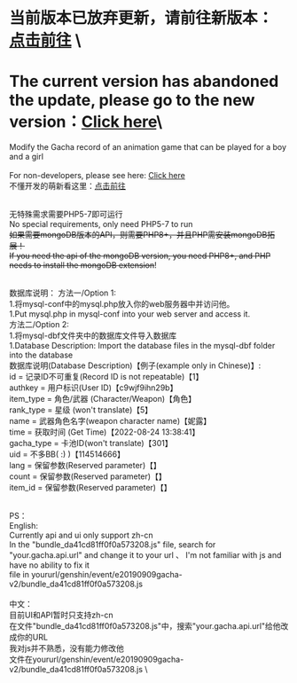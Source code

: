 # 当前版本已放弃更新，请前往新版本：[点击前往](https://github.com/slzzInTheForest/Useless-good-thing-gsgacha-primary) \
# The current version has abandoned the update, please go to the new version：[Click here](https://github.com/slzzInTheForest/Useless-good-thing-gsgacha-primary)\
Modify the Gacha record of an animation game that can be played for a boy and a girl \
\
For non-developers, please see here: [Click here](https://github.com/slzzInTheForest/Useless-good-thing-gsgacha-primary)\
不懂开发的萌新看这里：[点击前往](https://github.com/slzzInTheForest/Useless-good-thing-gsgacha-primary)

\
无特殊需求需要PHP5-7即可运行\
No special requirements, only need PHP5-7 to run \
~~如果需要mongoDB版本的API，则需要PHP8+，并且PHP需安装mongoDB拓展！~~ \
~~If you need the api of the mongoDB version, you need PHP8+, and PHP needs to install the mongoDB extension~~!

\
数据库说明：
方法一/Option 1: \
1.将mysql-conf中的mysql.php放入你的web服务器中并访问他。 \
1.Put mysql.php in mysql-conf into your web server and access it. \
方法二/Option 2: \
1.将mysql-dbf文件夹中的数据库文件导入数据库 \
1.Database Description: Import the database files in the mysql-dbf folder into the database 
\
数据库说明(Database Description)【例子(example only in Chinese)】: \
id = 记录ID不可重复(Record ID is not repeatable)【1】 \
authkey = 用户标识(User ID)【c9wjf9ihn29b】 \
item_type = 角色/武器 (Character/Weapon)【角色】 \
rank_type = 星级 (won't translate)【5】 \
name = 武器角色名字(weapon character name)【妮露】 \
time = 获取时间 (Get Time)【2022-08-24 13:38:41】 \
gacha_type = 卡池ID(won't translate)【301】\
uid = 不多BB( :) )【114514666】 \
lang = 保留参数(Reserved parameter)【】\
count = 保留参数(Reserved parameter)【】\
item_id = 保留参数(Reserved parameter)【】

\
PS：\
English: \
Currently api and ui only support zh-cn \
In the "bundle_da41cd81ff0f0a573208.js" file, search for "your.gacha.api.url" and change it to your url 、
I'm not familiar with js and have no ability to fix it \
file in yoururl/genshin/event/e20190909gacha-v2/bundle_da41cd81ff0f0a573208.js \
\
中文： \
目前UI和API暂时只支持zh-cn \
在文件"bundle_da41cd81ff0f0a573208.js"中，搜索"your.gacha.api.url"给他改成你的URL \
我对js并不熟悉，没有能力修改他 \
文件在yoururl/genshin/event/e20190909gacha-v2/bundle_da41cd81ff0f0a573208.js \


